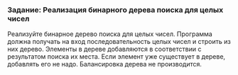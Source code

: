 ### Задание: Реализация бинарного дерева поиска для целых чисел

Реализуйте бинарное дерево поиска для целых чисел. Программа должна получать на вход последовательность целых чисел и строить из них дерево. Элементы в дереве добавляются в соответствии с результатом поиска их места. Если элемент уже существует в дереве, добавлять его не надо. Балансировка дерева не производится.
